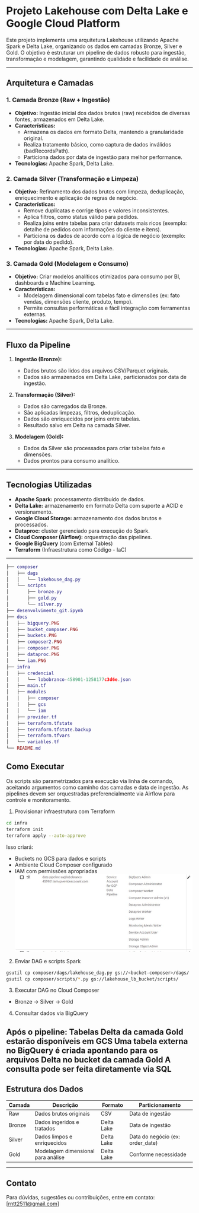 # Projeto Lakehouse com Delta Lake e Google Cloud Platform

Este projeto implementa uma arquitetura Lakehouse utilizando Apache Spark e Delta Lake, organizando os dados em camadas Bronze, Silver e Gold. O objetivo é estruturar um pipeline de dados robusto para ingestão, transformação e modelagem, garantindo qualidade e facilidade de análise.

---

## Arquitetura e Camadas

### 1. Camada Bronze (Raw + Ingestão)

- **Objetivo:** Ingestão inicial dos dados brutos (raw) recebidos de diversas fontes, armazenados em Delta Lake.
- **Características:**
  - Armazena os dados em formato Delta, mantendo a granularidade original.
  - Realiza tratamento básico, como captura de dados inválidos (badRecordsPath).
  - Particiona dados por data de ingestão para melhor performance.
- **Tecnologias:** Apache Spark, Delta Lake.

### 2. Camada Silver (Transformação e Limpeza)

- **Objetivo:** Refinamento dos dados brutos com limpeza, deduplicação, enriquecimento e aplicação de regras de negócio.
- **Características:**
  - Remove duplicatas e corrige tipos e valores inconsistentes.
  - Aplica filtros, como status válido para pedidos.
  - Realiza joins entre tabelas para criar datasets mais ricos (exemplo: detalhe de pedidos com informações do cliente e itens).
  - Particiona os dados de acordo com a lógica de negócio (exemplo: por data do pedido).
- **Tecnologias:** Apache Spark, Delta Lake.

### 3. Camada Gold (Modelagem e Consumo)

- **Objetivo:** Criar modelos analíticos otimizados para consumo por BI, dashboards e Machine Learning.
- **Características:**
  - Modelagem dimensional com tabelas fato e dimensões (ex: fato vendas, dimensões cliente, produto, tempo).
  - Permite consultas performáticas e fácil integração com ferramentas externas.
- **Tecnologias:** Apache Spark, Delta Lake.

---

## Fluxo da Pipeline

1. **Ingestão (Bronze):**  
   - Dados brutos são lidos dos arquivos CSV/Parquet originais.
   - Dados são armazenados em Delta Lake, particionados por data de ingestão.

2. **Transformação (Silver):**  
   - Dados são carregados da Bronze.
   - São aplicadas limpezas, filtros, deduplicação.
   - Dados são enriquecidos por joins entre tabelas.
   - Resultado salvo em Delta na camada Silver.

3. **Modelagem (Gold):**  
   - Dados da Silver são processados para criar tabelas fato e dimensões.
   - Dados prontos para consumo analítico.

---

## Tecnologias Utilizadas

- **Apache Spark:** processamento distribuído de dados.
- **Delta Lake:** armazenamento em formato Delta com suporte a ACID e versionamento.
- **Google Cloud Storage:** armazenamento dos dados brutos e processados.
- **Dataproc:** cluster gerenciado para execução do Spark.
- **Cloud Composer (Airflow):** orquestração das pipelines.
- **Google BigQuery** (com External Tables)
- **Terraform** (Infraestrutura como Código - IaC)
---

```lua
├── composer
│   ├── dags
│   │   └── lakehouse_dag.py
│   └── scripts
│       ├── bronze.py
│       ├── gold.py
│       └── silver.py
├── desenvolvimento_git.ipynb
├── docs
│   ├── bigquery.PNG
│   ├── bucket_composer.PNG
│   ├── buckets.PNG
│   ├── composer2.PNG
│   ├── composer.PNG
│   ├── dataproc.PNG
│   └── iam.PNG
├── infra
│   ├── credencial
│   │   └── lobobranco-458901-1258177c3d6e.json
│   ├── main.tf
│   ├── modules
│   │   ├── composer
│   │   ├── gcs
│   │   └── iam
│   ├── provider.tf
│   ├── terraform.tfstate
│   ├── terraform.tfstate.backup
│   ├── terraform.tfvars
│   └── variables.tf
└── README.md
```

## Como Executar

Os scripts são parametrizados para execução via linha de comando, aceitando argumentos como caminho das camadas e data de ingestão. As pipelines devem ser orquestradas preferencialmente via Airflow para controle e monitoramento.

1. Provisionar infraestrutura com Terraform

```bash
cd infra
terraform init
terraform apply --auto-approve
```

Isso criará:
  - Buckets no GCS para dados e scripts
  - Ambiente Cloud Composer configurado
  - IAM com permissões apropriadas
    ![Iam do Projeto](docs/iam.JPG)

2. Enviar DAG e scripts Spark

```bash
gsutil cp composer/dags/lakehouse_dag.py gs://<bucket-composer>/dags/
gsutil cp composer/scripts/*.py gs://lakehouse_lb_bucket/scripts/
```

3. Executar DAG no Cloud Composer

  - Bronze → Silver → Gold

4. Consultar dados via BigQuery

Após o pipeline:
Tabelas Delta da camada Gold estarão disponíveis em GCS
Uma tabela externa no BigQuery é criada apontando para os arquivos Delta no bucket da camada Gold
A consulta pode ser feita diretamente via SQL
---

## Estrutura dos Dados

| Camada  | Descrição                                   | Formato        | Particionamento       |
|---------|---------------------------------------------|----------------|----------------------|
| Raw     | Dados brutos originais                       | CSV           | Data de ingestão      |
| Bronze  | Dados ingeridos e tratados                   | Delta Lake    | Data de ingestão      |
| Silver  | Dados limpos e enriquecidos                  | Delta Lake    | Data do negócio (ex: order_date) |
| Gold    | Modelagem dimensional para análise           | Delta Lake    | Conforme necessidade |

---

## Contato

Para dúvidas, sugestões ou contribuições, entre em contato: [rntt2511@gmail.com]
